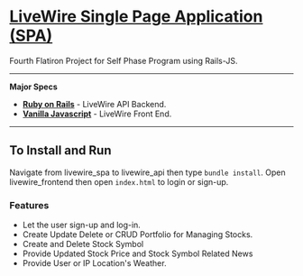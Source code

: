 # [LiveWire Single Page Application (SPA)](https://johncban.github.io/livewire_spa_its_a_bitter_compromise)
Fourth Flatiron Project for Self Phase Program using Rails-JS.

---
__Major Specs__

- __[Ruby on Rails](http://rubyonrails.org/)__ - LiveWire API Backend.
- __[Vanilla Javascript](http://vanilla-js.com/)__ - LiveWire Front End.

---
## To Install and Run
Navigate from livewire_spa to livewire_api then type ```bundle install```.
Open livewire_frontend then open ```index.html``` to login or sign-up.

### Features
* Let the user sign-up and log-in.
* Create Update Delete or CRUD Portfolio for Managing Stocks.
* Create and Delete Stock Symbol
* Provide Updated Stock Price and Stock Symbol Related News
* Provide User or IP Location's Weather.

